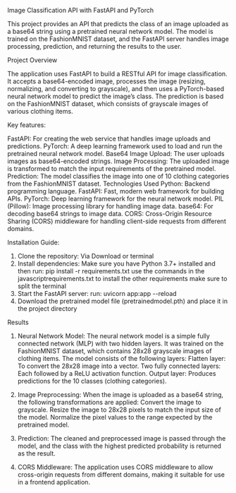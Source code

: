 Image Classification API with FastAPI and PyTorch

This project provides an API that predicts the class of an image uploaded as a base64 string using a pretrained neural network model. The model is trained on the FashionMNIST dataset, and the FastAPI server handles image processing, prediction, and returning the results to the user.

Project Overview

The application uses FastAPI to build a RESTful API for image classification. It accepts a base64-encoded image, processes the image (resizing, normalizing, and converting to grayscale), and then uses a PyTorch-based neural network model to predict the image’s class. The prediction is based on the FashionMNIST dataset, which consists of grayscale images of various clothing items.

Key features:

FastAPI: For creating the web service that handles image uploads and predictions.
PyTorch: A deep learning framework used to load and run the pretrained neural network model.
Base64 Image Upload: The user uploads images as base64-encoded strings.
Image Processing: The uploaded image is transformed to match the input requirements of the pretrained model.
Prediction: The model classifies the image into one of 10 clothing categories from the FashionMNIST dataset.
Technologies Used
Python: Backend programming language.
FastAPI: Fast, modern web framework for building APIs.
PyTorch: Deep learning framework for the neural network model.
PIL (Pillow): Image processing library for handling image data.
base64: For decoding base64 strings to image data.
CORS: Cross-Origin Resource Sharing (CORS) middleware for handling client-side requests from different domains.

Installation Guide:

1. Clone the repository:
Via Download or terminal
2. Install dependencies:
Make sure you have Python 3.7+ installed and then run:
pip install -r requirements.txt
use the commands in the javascriptrequirements.txt to install the other requirements
make sure to split the terminal
4. Start the FastAPI server:
run: uvicorn app:app --reload
5. Download the pretrained model file (pretrainedmodel.pth) and place it in the project directory

Results

1. Neural Network Model:
The neural network model is a simple fully connected network (MLP) with two hidden layers. It was trained on the FashionMNIST dataset, which contains 28x28 grayscale images of clothing items. The model consists of the following layers:
Flatten layer: To convert the 28x28 image into a vector.
Two fully connected layers: Each followed by a ReLU activation function.
Output layer: Produces predictions for the 10 classes (clothing categories).

3. Image Preprocessing:
When the image is uploaded as a base64 string, the following transformations are applied:
Convert the image to grayscale.
Resize the image to 28x28 pixels to match the input size of the model.
Normalize the pixel values to the range expected by the pretrained model.

3. Prediction:
The cleaned and preprocessed image is passed through the model, and the class with the highest predicted probability is returned as the result.

4. CORS Middleware:
The application uses CORS middleware to allow cross-origin requests from different domains, making it suitable for use in a frontend application.
